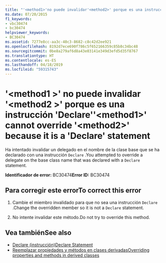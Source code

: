 ```yaml
---
title: "'<method1>'no puede invalidar'<method2>' porque es una instrucción 'Declare'"
ms.date: 07/20/2015
f1_keywords:
- vbc30474
- bc30474
helpviewer_keywords:
- BC30474
ms.assetid: 7277e8cc-aa3c-40c3-8682-c8c42d2ee921
ms.openlocfilehash: 8192d7ece690f786c5f652166359c85b8c34bc48
ms.sourcegitcommit: 0be8a279af6d8a43e03141e349d3efd5d35f8767
ms.translationtype: HT
ms.contentlocale: es-ES
ms.lasthandoff: 04/18/2019
ms.locfileid: "59315743"
---
```

# <a name="method1-cannot-override-method2-because-it-is-a-declare-statement"></a><span data-ttu-id="41239-102">'\<method1 >' no puede invalidar '\<method2 >' porque es una instrucción 'Declare'</span><span class="sxs-lookup"><span data-stu-id="41239-102">'\<method1>' cannot override '\<method2>' because it is a 'Declare' statement</span></span>
<span data-ttu-id="41239-103">Ha intentado invalidar un delegado en el nombre de la clase base que se ha declarado con una instrucción `Declare` .</span><span class="sxs-lookup"><span data-stu-id="41239-103">You attempted to override a delegate on the base class name that was declared with a `Declare` statement.</span></span>  
  
 <span data-ttu-id="41239-104">**Identificador de error:** BC30474</span><span class="sxs-lookup"><span data-stu-id="41239-104">**Error ID:** BC30474</span></span>  
  
## <a name="to-correct-this-error"></a><span data-ttu-id="41239-105">Para corregir este error</span><span class="sxs-lookup"><span data-stu-id="41239-105">To correct this error</span></span>  
  
1. <span data-ttu-id="41239-106">Cambie el miembro invalidado para que no sea una instrucción `Declare` .</span><span class="sxs-lookup"><span data-stu-id="41239-106">Change the overridden member so it is not a `Declare` statement.</span></span>  
  
2. <span data-ttu-id="41239-107">No intente invalidar este método.</span><span class="sxs-lookup"><span data-stu-id="41239-107">Do not try to override this method.</span></span>  
  
## <a name="see-also"></a><span data-ttu-id="41239-108">Vea también</span><span class="sxs-lookup"><span data-stu-id="41239-108">See also</span></span>

- [<span data-ttu-id="41239-109">Declare (instrucción)</span><span class="sxs-lookup"><span data-stu-id="41239-109">Declare Statement</span></span>](../../visual-basic/language-reference/statements/declare-statement.md)
- [<span data-ttu-id="41239-110">Reemplazar propiedades y métodos en clases derivadas</span><span class="sxs-lookup"><span data-stu-id="41239-110">Overriding properties and methods in derived classes</span></span>](~/docs/visual-basic/programming-guide/language-features/objects-and-classes/inheritance-basics.md#overriding-properties-and-methods-in-derived-classes)
